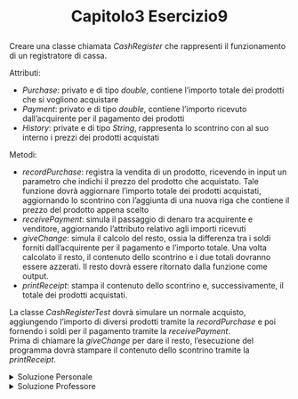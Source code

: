 # <p align=center> Capitolo3 Esercizio9 </p>

Creare una classe chiamata *CashRegister* che rappresenti il
funzionamento di un registratore di cassa. <br>

Attributi:

- *Purchase*: privato e di tipo *double*, contiene l’importo totale dei
prodotti che si vogliono acquistare
- *Payment*: privato e di tipo *double*, contiene l’importo ricevuto
dall’acquirente per il pagamento dei prodotti
- *History*: private e di tipo *String*, rappresenta lo scontrino con al suo interno i prezzi dei prodotti acquistati

Metodi:

- *recordPurchase*: registra la vendita di un prodotto, ricevendo in
input un parametro che indichi il prezzo del prodotto che
acquistato. Tale funzione dovrà aggiornare l’importo totale dei
prodotti acquistati, aggiornando lo scontrino con l’aggiunta di
una nuova riga che contiene il prezzo del prodotto appena
scelto
- *receivePayment*: simula il passaggio di denaro tra acquirente e
venditore, aggiornando l’attributo relativo agli importi ricevuti
- *giveChange*: simula il calcolo del resto, ossia la differenza tra i soldi forniti dall’acquirente per il pagamento e l’importo totale.
Una volta calcolato il resto, il contenuto dello scontrino e i due
totali dovranno essere azzerati. Il resto dovrà essere ritornato
dalla funzione come output.
- *printReceipt*: stampa il contenuto dello scontrino e,
successivamente, il totale dei prodotti acquistati.

La classe *CashRegisterTest* dovrà simulare un normale
acquisto, aggiungendo l’importo di diversi prodotti tramite la
*recordPurchase* e poi fornendo i soldi per il pagamento tramite
la *receivePayment*. <br>
Prima di chiamare la *giveChange* per dare il
resto, l’esecuzione del programma dovrà stampare il contenuto
dello scontrino tramite la *printReceipt*.

<details closed>

<summary> Soluzione Personale </summary>


</details>

<details closed>

<summary> Soluzione Professore </summary>

</details>
